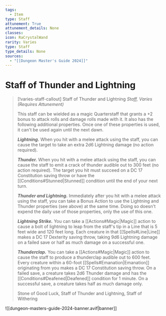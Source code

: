 ```yaml
---
tags:
  - Item
type: Staff
attunement: True
attunement_details: None
classes:
icon: RaCrystalWand
rarity: Varies
type: Staff
type_details: None
sources: 
  - "[[Dungeon Master's Guide 2024]]"
---
```

# Staff of Thunder and Lightning
>[!varies-staff-callout] Staff of Thunder and Lightning
>_Staff, Varies (Requires Attunement)_
>
>This staff can be wielded as a magic Quarterstaff that grants a +2 bonus to attack rolls and damage rolls made with it. It also has the following additional properties. Once one of these properties is used, it can't be used again until the next dawn.
>
>**_Lightning._** When you hit with a melee attack using the staff, you can cause the target to take an extra 2d6 Lightning damage (no action required).
>
>**_Thunder._** When you hit with a melee attack using the staff, you can cause the staff to emit a crack of thunder audible out to 300 feet (no action required). The target you hit must succeed on a DC 17 Constitution saving throw or have the [[Conditions#Stunned\|Stunned]] condition until the end of your next turn.
>
>**_Thunder and Lightning._** Immediately after you hit with a melee attack using the staff, you can take a Bonus Action to use the Lightning and Thunder properties (see above) at the same time. Doing so doesn't expend the daily use of those properties, only the use of this one.
>
>**_Lightning Strike._** You can take a [[Actions#Magic\|Magic]] action to cause a bolt of lightning to leap from the staff's tip in a Line that is 5 feet wide and 120 feet long. Each creature in that [[Spells#Line\|Line]] makes a DC 17 Dexterity saving throw, taking 9d6 Lightning damage on a failed save or half as much damage on a successful one.
>
>**_Thunderclap._** You can take a [[Actions#Magic\|Magic]] action to cause the staff to produce a thunderclap audible out to 600 feet. Every creature within a 60-foot [[Spells#Emanation\|Emanation]] originating from you makes a DC 17 Constitution saving throw. On a failed save, a creature takes 2d6 Thunder damage and has the [[Conditions#Deafened\|Deafened]] condition for 1 minute. On a successful save, a creature takes half as much damage only.
>
>
>Stone of Good Luck, Staff of Thunder and Lightning, Staff of Withering
>


![[dungeon-masters-guide-2024-banner.avif|banner]]